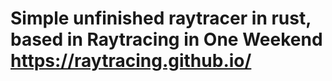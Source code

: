 # Simple unfinished raytracer in rust, based in Raytracing in One Weekend https://raytracing.github.io/
